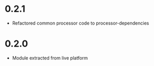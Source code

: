 # 0.2.1
- Refactored common processor code to processor-dependencies

# 0.2.0
- Module extracted from live platform

